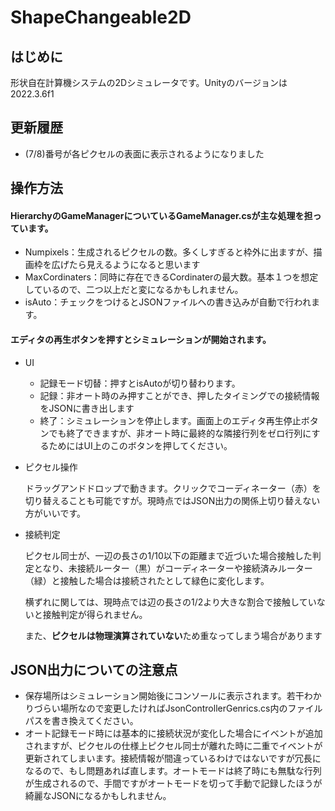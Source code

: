 # ShapeChangeable2D

## はじめに

形状自在計算機システムの2Dシミュレータです。Unityのバージョンは2022.3.6f1

## 更新履歴
* (7/8)番号が各ピクセルの表面に表示されるようになりました

## 操作方法

#### HierarchyのGameManagerについているGameManager.csが主な処理を担っています。
* Numpixels：生成されるピクセルの数。多くしすぎると枠外に出ますが、描画枠を広げたら見えるようになると思います
* MaxCordinaters：同時に存在できるCordinaterの最大数。基本１つを想定しているので、二つ以上だと変になるかもしれません。
* isAuto：チェックをつけるとJSONファイルへの書き込みが自動で行われます。

#### エディタの再生ボタンを押すとシミュレーションが開始されます。
* UI
  * 記録モード切替：押すとisAutoが切り替わります。
  * 記録：非オート時のみ押すことができ、押したタイミングでの接続情報をJSONに書き出します
  * 終了：シミュレーションを停止します。画面上のエディタ再生停止ボタンでも終了できますが、非オート時に最終的な隣接行列をゼロ行列にするためにはUI上のこのボタンを押してください。
 
* ピクセル操作

  ドラッグアンドドロップで動きます。クリックでコーディネーター（赤）を切り替えることも可能ですが。現時点ではJSON出力の関係上切り替えない方がいいです。

* 接続判定

  ピクセル同士が、一辺の長さの1/10以下の距離まで近づいた場合接触した判定となり、未接続ルーター（黒）がコーディネーターや接続済みルーター（緑）と接触した場合は接続されたとして緑色に変化します。

  横ずれに関しては、現時点では辺の長さの1/2より大きな割合で接触していないと接触判定が得られません。

  また、**ピクセルは物理演算されていない**ため重なってしまう場合があります

## JSON出力についての注意点

* 保存場所はシミュレーション開始後にコンソールに表示されます。若干わかりづらい場所なので変更したければJsonControllerGenrics.cs内のファイルパスを書き換えてください。
* オート記録モード時には基本的に接続状況が変化した場合にイベントが追加されますが、ピクセルの仕様上ピクセル同士が離れた時に二重でイベントが更新されてしまいます。接続情報が間違っているわけではないですが冗長になるので、もし問題あれば直します。オートモードは終了時にも無駄な行列が生成されるので、手間ですがオートモードを切って手動で記録したほうが綺麗なJSONになるかもしれません。
